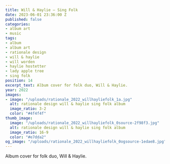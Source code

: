 ```yaml
---
title: Will & Haylie – Sing Folk
date: 2023-06-01 23:36:00 Z
published: false
categories:
- album art
- music
tags:
- album
- album art
- rationale design
- will & haylie
- will worden
- haylie hostetter
- lady apple tree
- sing folk
position: 14
excerpt_text: Album cover for folk duo, Will & Haylie.
year: 2022
images:
- image: "/uploads/rationale_2022_willhayliefolk_1a.jpg"
  alt: rationale design will & haylie sing folk album
  image_ratio: 3-2
  color: "#4f4f4f"
thumb_image:
  image: "/uploads/rationale_2022_willhayliefolk_0source-2f98f3.jpg"
  alt: rationale design will & haylie sing folk album
  image_ratio: 16-9
  color: "#e7dda2"
og_image: "/uploads/rationale_2022_willhayliefolk_0ogsource-1edae8.jpg"
---
```


Album cover for folk duo, Will & Haylie.